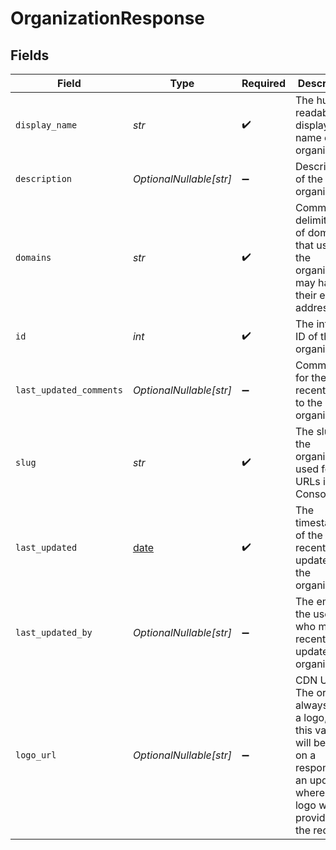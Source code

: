 # OrganizationResponse


## Fields

| Field                                                                                                                                      | Type                                                                                                                                       | Required                                                                                                                                   | Description                                                                                                                                | Example                                                                                                                                    |
| ------------------------------------------------------------------------------------------------------------------------------------------ | ------------------------------------------------------------------------------------------------------------------------------------------ | ------------------------------------------------------------------------------------------------------------------------------------------ | ------------------------------------------------------------------------------------------------------------------------------------------ | ------------------------------------------------------------------------------------------------------------------------------------------ |
| `display_name`                                                                                                                             | *str*                                                                                                                                      | :heavy_check_mark:                                                                                                                         | The human-readable display name of the organization.                                                                                       | My Great Org                                                                                                                               |
| `description`                                                                                                                              | *OptionalNullable[str]*                                                                                                                    | :heavy_minus_sign:                                                                                                                         | Description of the organization.                                                                                                           | An organization that does great things with agentic AI.                                                                                    |
| `domains`                                                                                                                                  | *str*                                                                                                                                      | :heavy_check_mark:                                                                                                                         | Comma-delimited list of domains that users at the organization may have in their email addresses.                                          | mygreatorg.com,myothergreatorg.org                                                                                                         |
| `id`                                                                                                                                       | *int*                                                                                                                                      | :heavy_check_mark:                                                                                                                         | The internal ID of the organization.                                                                                                       | 1                                                                                                                                          |
| `last_updated_comments`                                                                                                                    | *OptionalNullable[str]*                                                                                                                    | :heavy_minus_sign:                                                                                                                         | Comments for the most recent edit to the organization.                                                                                     | Updated to add an additional domain                                                                                                        |
| `slug`                                                                                                                                     | *str*                                                                                                                                      | :heavy_check_mark:                                                                                                                         | The slug of the organization used for URLs in the Console UI                                                                               | my-great-org                                                                                                                               |
| `last_updated`                                                                                                                             | [date](https://docs.python.org/3/library/datetime.html#date-objects)                                                                       | :heavy_check_mark:                                                                                                                         | The timestamp of the most recent update to the organization                                                                                |                                                                                                                                            |
| `last_updated_by`                                                                                                                          | *OptionalNullable[str]*                                                                                                                    | :heavy_minus_sign:                                                                                                                         | The email of the user who most recently updated the organization                                                                           |                                                                                                                                            |
| `logo_url`                                                                                                                                 | *OptionalNullable[str]*                                                                                                                    | :heavy_minus_sign:                                                                                                                         | CDN URL. The org will always have a logo, but this value will be null on a response to an update where no logo was provided on the request | https://image.png                                                                                                                          |
